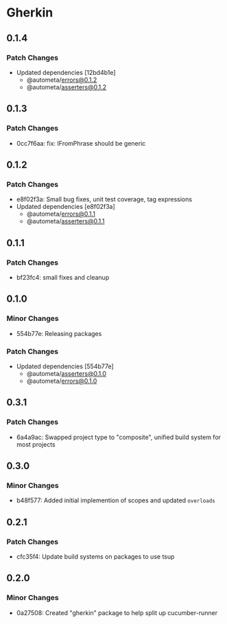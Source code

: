 # Gherkin

## 0.1.4

### Patch Changes

- Updated dependencies [12bd4b1e]
  - @autometa/errors@0.1.2
  - @autometa/asserters@0.1.2

## 0.1.3

### Patch Changes

- 0cc7f6aa: fix: IFromPhrase should be generic

## 0.1.2

### Patch Changes

- e8f02f3a: Small bug fixes, unit test coverage, tag expressions
- Updated dependencies [e8f02f3a]
  - @autometa/errors@0.1.1
  - @autometa/asserters@0.1.1

## 0.1.1

### Patch Changes

- bf23fc4: small fixes and cleanup

## 0.1.0

### Minor Changes

- 554b77e: Releasing packages

### Patch Changes

- Updated dependencies [554b77e]
  - @autometa/asserters@0.1.0
  - @autometa/errors@0.1.0

## 0.3.1

### Patch Changes

- 6a4a9ac: Swapped project type to "composite", unified build system for most projects

## 0.3.0

### Minor Changes

- b48f577: Added initial implemention of scopes and updated `overloads`

## 0.2.1

### Patch Changes

- cfc35f4: Update build systems on packages to use tsup

## 0.2.0

### Minor Changes

- 0a27508: Created "gherkin" package to help split up cucumber-runner
